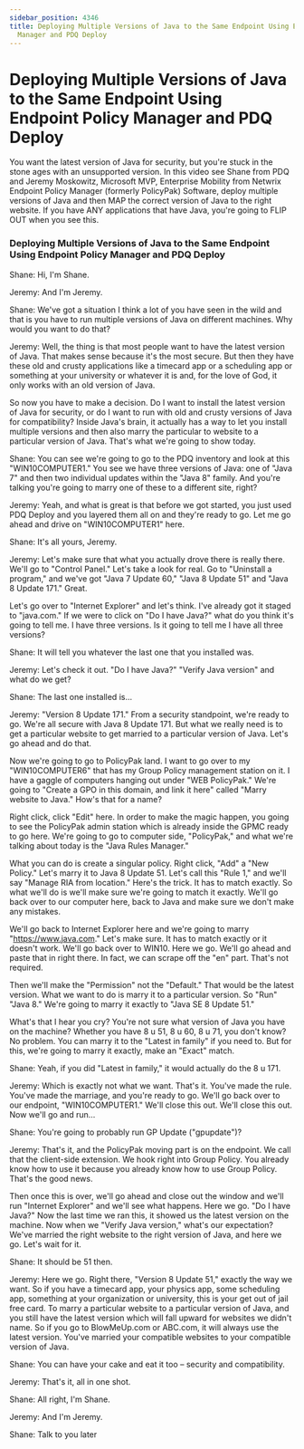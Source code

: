 ```yaml
---
sidebar_position: 4346
title: Deploying Multiple Versions of Java to the Same Endpoint Using Endpoint Policy
  Manager and PDQ Deploy
---
```


# Deploying Multiple Versions of Java to the Same Endpoint Using Endpoint Policy Manager and PDQ Deploy

You want the latest version of Java for security, but you're stuck in the stone ages with an unsupported version. In this video see Shane from PDQ and Jeremy Moskowitz, Microsoft MVP, Enterprise Mobility from Netwrix Endpoint Policy Manager (formerly PolicyPak) Software, deploy multiple versions of Java and then MAP the correct version of Java to the right website. If you have ANY applications that have Java, you're going to FLIP OUT when you see this.

### Deploying Multiple Versions of Java to the Same Endpoint Using Endpoint Policy Manager and PDQ Deploy

Shane: Hi, I'm Shane.

Jeremy: And I'm Jeremy.

Shane: We've got a situation I think a lot of you have seen in the wild and that is you have to run multiple versions of Java on different machines. Why would you want to do that?

Jeremy: Well, the thing is that most people want to have the latest version of Java. That makes sense because it's the most secure. But then they have these old and crusty applications like a timecard app or a scheduling app or something at your university or whatever it is and, for the love of God, it only works with an old version of Java.

So now you have to make a decision. Do I want to install the latest version of Java for security, or do I want to run with old and crusty versions of Java for compatibility? Inside Java's brain, it actually has a way to let you install multiple versions and then also marry the particular to website to a particular version of Java. That's what we're going to show today.

Shane: You can see we're going to go to the PDQ inventory and look at this "WIN10COMPUTER1." You see we have three versions of Java: one of "Java 7" and then two individual updates within the "Java 8" family. And you're talking you're going to marry one of these to a different site, right?

Jeremy: Yeah, and what is great is that before we got started, you just used PDQ Deploy and you layered them all on and they're ready to go. Let me go ahead and drive on "WIN10COMPUTER1" here.

Shane: It's all yours, Jeremy.

Jeremy: Let's make sure that what you actually drove there is really there. We'll go to "Control Panel." Let's take a look for real. Go to "Uninstall a program," and we've got "Java 7 Update 60," "Java 8 Update 51" and "Java 8 Update 171." Great.

Let's go over to "Internet Explorer" and let's think. I've already got it staged to "java.com." If we were to click on "Do I have Java?" what do you think it's going to tell me. I have three versions. Is it going to tell me I have all three versions?

Shane: It will tell you whatever the last one that you installed was.

Jeremy: Let's check it out. "Do I have Java?" "Verify Java version" and what do we get?

Shane: The last one installed is…

Jeremy: "Version 8 Update 171." From a security standpoint, we're ready to go. We're all secure with Java 8 Update 171. But what we really need is to get a particular website to get married to a particular version of Java. Let's go ahead and do that.

Now we're going to go to PolicyPak land. I want to go over to my "WIN10COMPUTER6" that has my Group Policy management station on it. I have a gaggle of computers hanging out under "WEB PolicyPak." We're going to "Create a GPO in this domain, and link it here" called "Marry website to Java." How's that for a name?

Right click, click "Edit" here. In order to make the magic happen, you going to see the PolicyPak admin station which is already inside the GPMC ready to go here. We're going to go to computer side, "PolicyPak," and what we're talking about today is the "Java Rules Manager."

What you can do is create a singular policy. Right click, "Add" a "New Policy." Let's marry it to Java 8 Update 51. Let's call this "Rule 1," and we'll say "Manage RIA from location." Here's the trick. It has to match exactly. So what we'll do is we'll make sure we're going to match it exactly. We'll go back over to our computer here, back to Java and make sure we don't make any mistakes.

We'll go back to Internet Explorer here and we're going to marry "https://www.java.com." Let's make sure. It has to match exactly or it doesn't work. We'll go back over to WIN10. Here we go. We'll go ahead and paste that in right there. In fact, we can scrape off the "en" part. That's not required.

Then we'll make the "Permission" not the "Default." That would be the latest version. What we want to do is marry it to a particular version. So "Run" "Java 8." We're going to marry it exactly to "Java SE 8 Update 51."

What's that I hear you cry? You're not sure what version of Java you have on the machine? Whether you have 8 u 51, 8 u 60, 8 u 71, you don't know? No problem. You can marry it to the "Latest in family" if you need to. But for this, we're going to marry it exactly, make an "Exact" match.

Shane: Yeah, if you did "Latest in family," it would actually do the 8 u 171.

Jeremy: Which is exactly not what we want. That's it. You've made the rule. You've made the marriage, and you're ready to go. We'll go back over to our endpoint, "WIN10COMPUTER1." We'll close this out. We'll close this out. Now we'll go and run…

Shane: You're going to probably run GP Update ("gpupdate")?

Jeremy: That's it, and the PolicyPak moving part is on the endpoint. We call that the client-side extension. We hook right into Group Policy. You already know how to use it because you already know how to use Group Policy. That's the good news.

Then once this is over, we'll go ahead and close out the window and we'll run "Internet Explorer" and we'll see what happens. Here we go. "Do I have Java?" Now the last time we ran this, it showed us the latest version on the machine. Now when we "Verify Java version," what's our expectation? We've married the right website to the right version of Java, and here we go. Let's wait for it.

Shane: It should be 51 then.

Jeremy: Here we go. Right there, "Version 8 Update 51," exactly the way we want. So if you have a timecard app, your physics app, some scheduling app, something at your organization or university, this is your get out of jail free card. To marry a particular website to a particular version of Java, and you still have the latest version which will fall upward for websites we didn't name. So if you go to BlowMeUp.com or ABC.com, it will always use the latest version. You've married your compatible websites to your compatible version of Java.

Shane: You can have your cake and eat it too – security and compatibility.

Jeremy: That's it, all in one shot.

Shane: All right, I'm Shane.

Jeremy: And I'm Jeremy.

Shane: Talk to you later